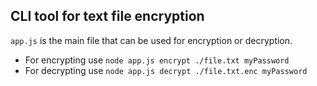 ## CLI tool for text file encryption

`app.js` is the main file that can be used for encryption or decryption.

- For encrypting use `node app.js encrypt ./file.txt myPassword`
- For decrypting use `node app.js decrypt ./file.txt.enc myPassword`

